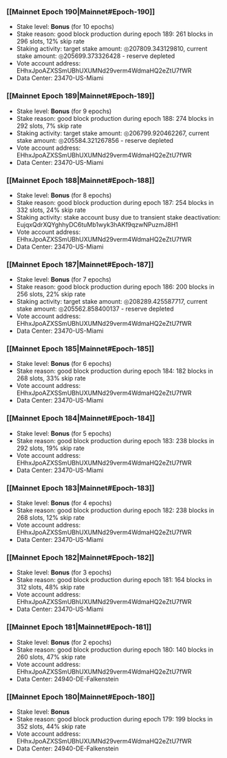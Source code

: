 ### [[Mainnet Epoch 190|Mainnet#Epoch-190]]
* Stake level: **Bonus** (for 10 epochs)
* Stake reason: good block production during epoch 189: 261 blocks in 296 slots, 12% skip rate
* Staking activity: target stake amount: ◎207809.343129810, current stake amount: ◎205699.373326428 - reserve depleted
* Vote account address: EHhxJpoAZXSSmUBhUXUMNd29verm4WdmaHQ2eZtU7fWR
* Data Center: 23470-US-Miami
### [[Mainnet Epoch 189|Mainnet#Epoch-189]]
* Stake level: **Bonus** (for 9 epochs)
* Stake reason: good block production during epoch 188: 274 blocks in 292 slots, 7% skip rate
* Staking activity: target stake amount: ◎206799.920462267, current stake amount: ◎205584.321267856 - reserve depleted
* Vote account address: EHhxJpoAZXSSmUBhUXUMNd29verm4WdmaHQ2eZtU7fWR
* Data Center: 23470-US-Miami
### [[Mainnet Epoch 188|Mainnet#Epoch-188]]
* Stake level: **Bonus** (for 8 epochs)
* Stake reason: good block production during epoch 187: 254 blocks in 332 slots, 24% skip rate
* Staking activity: stake account busy due to transient stake deactivation: EujqxQdrXQYghhyDC6tuMb1wyk3hAKf9qzwNPuzmJ8H1
* Vote account address: EHhxJpoAZXSSmUBhUXUMNd29verm4WdmaHQ2eZtU7fWR
* Data Center: 23470-US-Miami
### [[Mainnet Epoch 187|Mainnet#Epoch-187]]
* Stake level: **Bonus** (for 7 epochs)
* Stake reason: good block production during epoch 186: 200 blocks in 256 slots, 22% skip rate
* Staking activity: target stake amount: ◎208289.425587717, current stake amount: ◎205562.858400137 - reserve depleted
* Vote account address: EHhxJpoAZXSSmUBhUXUMNd29verm4WdmaHQ2eZtU7fWR
* Data Center: 23470-US-Miami
### [[Mainnet Epoch 185|Mainnet#Epoch-185]]
* Stake level: **Bonus** (for 6 epochs)
* Stake reason: good block production during epoch 184: 182 blocks in 268 slots, 33% skip rate
* Vote account address: EHhxJpoAZXSSmUBhUXUMNd29verm4WdmaHQ2eZtU7fWR
* Data Center: 23470-US-Miami
### [[Mainnet Epoch 184|Mainnet#Epoch-184]]
* Stake level: **Bonus** (for 5 epochs)
* Stake reason: good block production during epoch 183: 238 blocks in 292 slots, 19% skip rate
* Vote account address: EHhxJpoAZXSSmUBhUXUMNd29verm4WdmaHQ2eZtU7fWR
* Data Center: 23470-US-Miami
### [[Mainnet Epoch 183|Mainnet#Epoch-183]]
* Stake level: **Bonus** (for 4 epochs)
* Stake reason: good block production during epoch 182: 238 blocks in 268 slots, 12% skip rate
* Vote account address: EHhxJpoAZXSSmUBhUXUMNd29verm4WdmaHQ2eZtU7fWR
* Data Center: 23470-US-Miami
### [[Mainnet Epoch 182|Mainnet#Epoch-182]]
* Stake level: **Bonus** (for 3 epochs)
* Stake reason: good block production during epoch 181: 164 blocks in 312 slots, 48% skip rate
* Vote account address: EHhxJpoAZXSSmUBhUXUMNd29verm4WdmaHQ2eZtU7fWR
* Data Center: 23470-US-Miami
### [[Mainnet Epoch 181|Mainnet#Epoch-181]]
* Stake level: **Bonus** (for 2 epochs)
* Stake reason: good block production during epoch 180: 140 blocks in 260 slots, 47% skip rate
* Vote account address: EHhxJpoAZXSSmUBhUXUMNd29verm4WdmaHQ2eZtU7fWR
* Data Center: 24940-DE-Falkenstein
### [[Mainnet Epoch 180|Mainnet#Epoch-180]]
* Stake level: **Bonus**
* Stake reason: good block production during epoch 179: 199 blocks in 352 slots, 44% skip rate
* Vote account address: EHhxJpoAZXSSmUBhUXUMNd29verm4WdmaHQ2eZtU7fWR
* Data Center: 24940-DE-Falkenstein